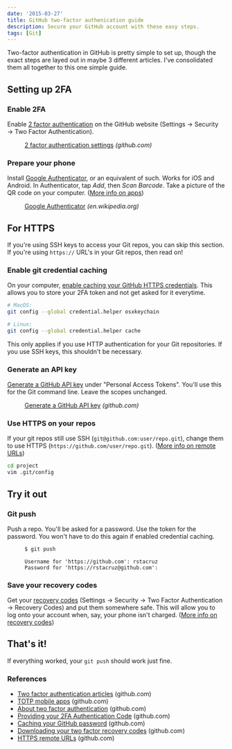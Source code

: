 ```yaml
---
date: '2015-03-27'
title: GitHub two-factor authenication guide
description: Secure your GitHub account with these easy steps.
tags: [Git]
---
```


Two-factor authentication in GitHub is pretty simple to set up, though the exact steps are layed out in maybe 3 different articles. I've consolidated them all together to this one simple guide.

## Setting up 2FA

### Enable 2FA

<!-- {.-literate-style} -->

Enable [2 factor authentication](https://github.com/settings/security) on the GitHub website (Settings → Security → Two Factor Authentication).

<figure>

[2 factor authentication settings](https://github.com/settings/security) _(github.com)_

</figure>

### Prepare your phone

<!-- {.-literate-style} -->

Install [Google Authenticator](https://en.wikipedia.org/wiki/Google_Authenticator), or an equivalent of such. Works for iOS and Android. In Authenticator, tap _Add_, then _Scan Barcode_. Take a picture of the QR code on your computer. ([More info on apps](https://help.github.com/articles/configuring-two-factor-authentication-via-a-totp-mobile-app/))

<figure>

[Google Authenticator](https://en.wikipedia.org/wiki/Google_Authenticator) _(en.wikipedia.org)_

</figure>

## For HTTPS

If you're using SSH keys to access your Git repos, you can skip this section. If you're using `https://` URL's in your Git repos, then read on!

### Enable git credential caching

<!-- {.-literate-style} -->

On your computer, [enable caching your GitHub HTTPS credentials](https://help.github.com/articles/caching-your-github-password-in-git/). This allows you to store your 2FA token and not get asked for it everytime.

```bash
# MacOS:
git config --global credential.helper osxkeychain
```

```bash
# Linux:
git config --global credential.helper cache
```

This only applies if you use HTTP authentication for your Git repositories. If you use SSH keys, this shouldn't be necessary.

### Generate an API key

<!-- {.-literate-style} -->

[Generate a GitHub API key](https://github.com/settings/tokens) under "Personal Access Tokens". You'll use this for the Git command line. Leave the scopes unchanged.

<figure>

[Generate a GitHub API key](https://github.com/settings/tokens) _(github.com)_

</figure>

### Use HTTPS on your repos

<!-- {.-literate-style} -->

If your git repos still use SSH (`git@github.com:user/repo.git`), change them to use HTTPS (`https://github.com/user/repo.git`). ([More info on remote URLs](https://help.github.com/articles/which-remote-url-should-i-use/#cloning-with-https-recommended))

```bash
cd project
vim .git/config
```

## Try it out

### Git push

Push a repo. You'll be asked for a password. Use the token for the password. You won't have to do this again if enabled credential caching.

<figure>

```bash
$ git push
```

```
Username for 'https://github.com': rstacruz
Password for 'https://rstacruz@github.com':
```

</figure>

<!-- {.-wide} -->

### Save your recovery codes

Get your [recovery codes](https://github.com/settings/auth/recovery-codes) (Settings → Security → Two Factor Authentication → Recovery Codes) and put them somewhere safe. This will allow you to log onto your account when, say, your phone isn't charged. ([More info on recovery codes](https://help.github.com/articles/downloading-your-two-factor-authentication-recovery-codes/))

## That's it!

If everything worked, your `git push` should work just fine.

### References

- [Two factor authentication articles](https://help.github.com/categories/two-factor-authentication-2fa/) (github.com)
- [TOTP mobile apps](https://help.github.com/articles/configuring-two-factor-authentication-via-a-totp-mobile-app/) (github.com)
- [About two factor authentication](https://help.github.com/articles/about-two-factor-authentication/) (github.com)
- [Providing your 2FA Authentication Code](https://help.github.com/articles/providing-your-2fa-authentication-code/) (github.com)
- [Caching your GitHub password](https://help.github.com/articles/caching-your-github-password-in-git/) (github.com)
- [Downloading your two factor recovery codes](https://help.github.com/articles/downloading-your-two-factor-authentication-recovery-codes/) (github.com)
- [HTTPS remote URLs](https://help.github.com/articles/which-remote-url-should-i-use/) (github.com)
